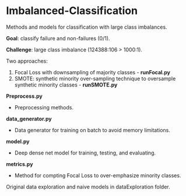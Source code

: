 # Imbalanced-Classification
Methods and models for classification with large class imbalances. 

**Goal**: classify failure and non-failures (0/1). 

**Challenge**: large class imbalance (124388:106 > 1000:1).

Two approaches:
  1. Focal Loss with downsampling of majority classes - **runFocal.py**
  2. SMOTE: synthetic minority over-sampling technique to oversample synthetic minority classes - **runSMOTE.py**
  
**Preprocess.py**
  - Preprocessing methods. 
  
**data_generator.py**
  - Data generator for training on batch to avoid memory limitations.  
  
**model.py**
  - Deep dense net model for training, testing, and evaluating.
  
**metrics.py**
  - Method for compting Focal Loss to over-emphasize minority classes. 
  
Original data exploration and naive models in dataExploration folder. 
